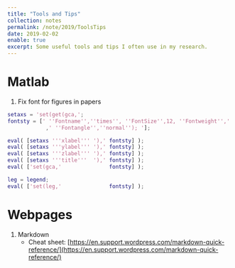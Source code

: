 ```yaml
---
title: "Tools and Tips"
collection: notes
permalink: /note/2019/ToolsTips
date: 2019-02-02
enable: true
excerpt: Some useful tools and tips I often use in my research. 
---
```



# Matlab
1. Fix font for figures in papers

```matlab
setaxs = 'set(get(gca,';
fontsty = [' ''Fontname'',''times'', ''FontSize'',12, ''Fontweight'',''normal'', '...
            ,' ''Fontangle'',''normal''); '];

eval( [setaxs '''xlabel''' '),' fontsty] );
eval( [setaxs '''ylabel''' '),' fontsty] );
eval( [setaxs '''zlabel''' '),' fontsty] );
eval( [setaxs '''title'''  '),' fontsty] );
eval( ['set(gca,'               fontsty] );

leg = legend;
eval( ['set(leg,'               fontsty] );
```


# Webpages
1. Markdown
	- Cheat sheet: [https://en.support.wordpress.com/markdown-quick-reference/](https://en.support.wordpress.com/markdown-quick-reference/)








